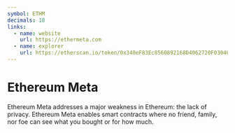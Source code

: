 ```yaml
---
symbol: ETHM
decimals: 18
links:
  - name: website
    url: https://ethermeta.com
  - name: explorer
    url: https://etherscan.io/token/0x340eF83Ec8560892168D4062720F030460468656
---
```


# Ethereum Meta

Ethereum Meta addresses a major weakness in Ethereum: the lack of privacy. Ethereum Meta enables smart contracts where no friend, family, nor foe can see what you bought or for how much.
